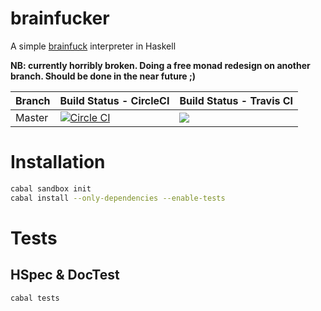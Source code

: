 # brainfucker
A simple [brainfuck](http://esolangs.org/wiki/Brainfuck) interpreter in Haskell

**NB: currently horribly broken. Doing a free monad redesign on another branch. Should be done in the near future ;)**

| Branch | Build Status - CircleCI | Build Status - Travis CI |
|--------|-------------------------|--------------------------|
| Master | [![Circle CI](https://circleci.com/gh/expede/brainfucker/tree/master.svg?style=svg)](https://circleci.com/gh/expede/brainfucker/tree/master) | ![](https://travis-ci.org/expede/brainfucker.svg) |

# Installation

```bash
cabal sandbox init
cabal install --only-dependencies --enable-tests
```

# Tests
## HSpec & DocTest

```bash
cabal tests
```
